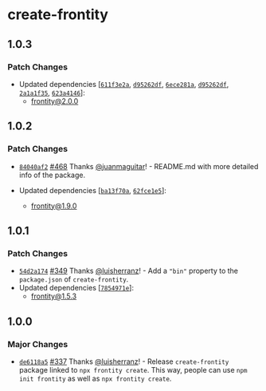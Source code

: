 # create-frontity

## 1.0.3

### Patch Changes

- Updated dependencies [[`611f3e2a`](https://github.com/frontity/frontity/commit/611f3e2ac836033417e9921a44b52cdd2f07793f), [`d95262df`](https://github.com/frontity/frontity/commit/d95262df70c43afb955747473393c8440d2a3af9), [`6ece281a`](https://github.com/frontity/frontity/commit/6ece281a8a3b8cf66443123fa1f4b88734ef95c2), [`d95262df`](https://github.com/frontity/frontity/commit/d95262df70c43afb955747473393c8440d2a3af9), [`2a1a1f35`](https://github.com/frontity/frontity/commit/2a1a1f35810337a18edc96c3da06ffd492152ed8), [`623a4146`](https://github.com/frontity/frontity/commit/623a41464aab97981f3c02d16747c5b8f9111b83)]:
  - frontity@2.0.0

## 1.0.2

### Patch Changes

- [`84040af2`](https://github.com/frontity/frontity/commit/84040af261eea5284663983164de17f67ca30887) [#468](https://github.com/frontity/frontity/pull/468) Thanks [@juanmaguitar](https://github.com/juanmaguitar)! - README.md with more detailed info of the package.

- Updated dependencies [[`ba13f70a`](https://github.com/frontity/frontity/commit/ba13f70ae2a4360ca21c77aed1c920c02e9d45b8), [`62fce1e5`](https://github.com/frontity/frontity/commit/62fce1e5c117faeb5902dc0ddae3b13d95cd925b)]:
  - frontity@1.9.0

## 1.0.1

### Patch Changes

- [`54d2a174`](https://github.com/frontity/frontity/commit/54d2a174f97e8b4c782a1a2559c4279c898f4c05) [#349](https://github.com/frontity/frontity/pull/349) Thanks [@luisherranz](https://github.com/luisherranz)! - Add a `"bin"` property to the `package.json` of `create-frontity`.
- Updated dependencies [[`7854971e`](https://github.com/frontity/frontity/commit/7854971eaefa665dc5d77b0b91129c1495b0dab4)]:
  - frontity@1.5.3

## 1.0.0

### Major Changes

- [`de6118a5`](https://github.com/frontity/frontity/commit/de6118a504c1055aab5b1102799a808a03c02e56) [#337](https://github.com/frontity/frontity/pull/337) Thanks [@luisherranz](https://github.com/luisherranz)! - Release `create-frontity` package linked to `npx frontity create`. This way, people can use `npm init frontity` as well as `npx frontity create`.

